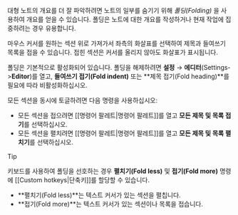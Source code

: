 대형 노트의 개요를 더 잘 파악하려면 노트의 일부를 숨기기 위해 _폴딩(Folding)_ 을 사용하여 개요를 얻을 수 있습니다. 폴딩은 노트에 대한 개요를 작성하거나 현재 작업에 집중하려는 경우 유용합니다.

마우스 커서를 원하는 섹션 위로 가져가서 좌측의 화살표를 선택하여 제목과 들여쓰기 목록을 접을 수 있습니다. 접힌 섹션은 커서를 올리지 않아도 화살표가 표시됩니다.

폴딩은 기본적으로 활성화되어 있습니다. 폴딩을 해제하려면 **설정** → **에디터**(Settings->**Editor**)를 열고, **들여쓰기 접기(Fold indent)** 또는 **제목 접기(Fold heading)**를 필요에 따라 비활성화하십시오.

모든 섹션을 동시에 토글하려면 다음 명령을 사용하십시오:

- 모든 섹션을 접으려면 [[명령어 팔레트|명령어 팔레트]]를 열고 **모든 제목 및 목록 접기**를 선택하십시오.
- 모든 섹션을 펼치려면 [[명령어 팔레트|명령어 팔레트]]를 열고 **모든 제목 및 목록 펼치기**를 선택하십시오.


> [!tip]
> 키보드를 사용하여 폴딩을 선호하는 경우 **펼치기(Fold less)** 및 **접기(Fold more)** 명령에 [[Custom hotkeys|단축키]]를 할당할 수 있습니다.
>
> - **펼치기(Fold less)**는 텍스트 커서가 있는 섹션을 펼칩니다.
> - **접기(Fold more)**는 텍스트 커서가 있는 섹션이나 목록을 접습니다.
